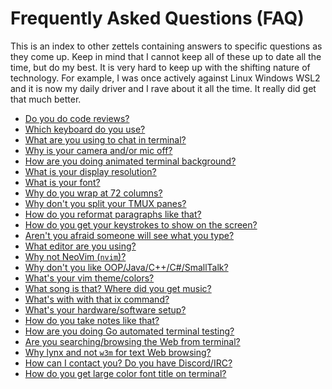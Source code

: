 # Frequently Asked Questions (FAQ)

This is an index to other zettels containing answers to specific
questions as they come up. Keep in mind that I cannot keep all of these
up to date all the time, but do my best. It is very hard to keep up with
the shifting nature of technology. For example, I was once actively
against Linux Windows WSL2 and it is now my daily driver and I rave
about it all the time. It really did get that much better.

* [Do you do code reviews?](/20210502121719)
* [Which keyboard do you use?](/20210502122904)
* [What are you using to chat in terminal?](/20210502123214)
* [Why is your camera and/or mic off?](/20210502124443)
* [How are you doing animated terminal background?](/20210502125615)
* [What is your display resolution?](/20210502125952)
* [What is your font?](/20210502130211)
* [Why do you wrap at 72 columns?](/20210502130442)
* [Why don't you split your TMUX panes?](/20210502130724)
* [How do you reformat paragraphs like that?](/20210502132154)
* [How do you get your keystrokes to show on the screen?](/20210502132239)
* [Aren't you afraid someone will see what you type?](/20210502132335)
* [What editor are you using?](/20210502132715)
* [Why not NeoVim (`nvim`)?](/20210502132810)
* [Why don't you like OOP/Java/C++/C#/SmallTalk?](/20210502134146)
* [What's your vim theme/colors?](/20210502134539)
* [What song is that? Where did you get music?](/20210502134939)
* [What's with with that ix command?](/20210502140120)
* [What's your hardware/software setup?](/20210502140850)
* [How do you take notes like that?](/20210502141203)
* [How are you doing Go automated terminal testing?](/20210502145310)
* [Are you searching/browsing the Web from terminal?](/20210502145635)
* [Why lynx and not `w3m` for text Web browsing?](/20210502145949)
* [How can I contact you? Do you have Discord/IRC?](/20210502161252)
* [How do you get large color font title on terminal?](/20210502185749)

